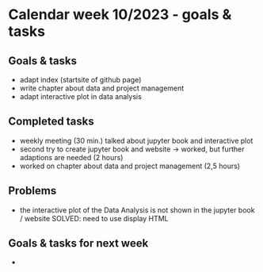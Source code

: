 # Calendar week 10/2023 - goals & tasks

## Goals & tasks
- adapt index (startsite of github page)
- write chapter about data and project management
- adapt interactive plot in data analysis



## Completed tasks
- weekly meeting (30 min.)
    talked about jupyter book and interactive plot
- second try to create jupyter book and website -> worked, but further adaptions are needed (2 hours)
- worked on chapter about data and project management (2,5 hours)


## Problems
- the interactive plot of the Data Analysis is not shown in the jupyter book / website
    SOLVED: need to use display HTML




## Goals & tasks for next week
- 
